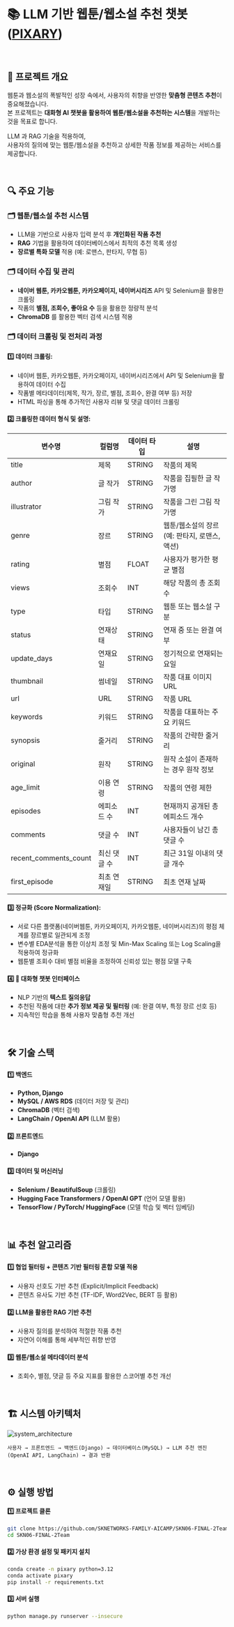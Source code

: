 # 📚 LLM 기반 웹툰/웹소설 추천 챗봇([PIXARY](http://3.38.96.243/))  

<br>



## 🚀 프로젝트 개요
웹툰과 웹소설의 폭발적인 성장 속에서, 사용자의 취향을 반영한 **맞춤형 콘텐츠 추천**이 중요해졌습니다.  
본 프로젝트는 **대화형 AI 챗봇을 활용하여 웹툰/웹소설을 추천하는 시스템**을 개발하는 것을 목표로 합니다.

LLM 과 RAG 기술을 적용하여,  
사용자의 질의에 맞는 웹툰/웹소설을 추천하고 상세한 작품 정보를 제공하는 서비스를 제공합니다.

<br>



## 🔍 주요 기능

### 🗂️  **웹툰/웹소설 추천 시스템**
- LLM을 기반으로 사용자 입력 분석 후 **개인화된 작품 추천**
- **RAG** 기법을 활용하여 데이터베이스에서 최적의 추천 목록 생성
- **장르별 특화 모델** 적용 (예: 로맨스, 판타지, 무협 등)

### 🗂️  **데이터 수집 및 관리**
- **네이버 웹툰, 카카오웹툰, 카카오페이지, 네이버시리즈** API 및 Selenium을 활용한 크롤링
- 작품의 **별점, 조회수, 좋아요 수** 등을 활용한 정량적 분석
- **ChromaDB** 를 활용한 벡터 검색 시스템 적용

### 🗂️  **데이터 크롤링 및 전처리 과정**
#### 1️⃣ **데이터 크롤링**:
   - 네이버 웹툰, 카카오웹툰, 카카오페이지, 네이버시리즈에서 API 및 Selenium을 활용하여 데이터 수집
   - 작품별 메타데이터(제목, 작가, 장르, 별점, 조회수, 완결 여부 등) 저장
   - HTML 파싱을 통해 추가적인 사용자 리뷰 및 댓글 데이터 크롤링

#### 2️⃣ **크롤링한 데이터 형식 및 설명**:

| 변수명 | 컬럼명 | 데이터 타입 | 설명 |
|------|------|-----------|------|
| title | 제목 | STRING | 작품의 제목 |
| author | 글 작가 | STRING | 작품을 집필한 글 작가명 |
| illustrator | 그림 작가 | STRING | 작품을 그린 그림 작가명 |
| genre | 장르 | STRING | 웹툰/웹소설의 장르 (예: 판타지, 로맨스, 액션) |
| rating | 별점 | FLOAT | 사용자가 평가한 평균 별점 |
| views | 조회수 | INT | 해당 작품의 총 조회수 |
| type | 타입 | STRING | 웹툰 또는 웹소설 구분 |
| status | 연재상태 | STRING | 연재 중 또는 완결 여부 |
| update_days | 연재요일 | STRING | 정기적으로 연재되는 요일 |
| thumbnail | 썸네일 | STRING | 작품 대표 이미지 URL |
| url | URL | STRING |작품 URL |
| keywords | 키워드 | STRING | 작품을 대표하는 주요 키워드 |
| synopsis | 줄거리 | STRING | 작품의 간략한 줄거리 |
| original | 원작 | STRING | 원작 소설이 존재하는 경우 원작 정보 |
| age_limit | 이용 연령 | STRING | 작품의 연령 제한 |
| episodes | 에피소드 수 | INT | 현재까지 공개된 총 에피소드 개수 |
| comments | 댓글 수 | INT | 사용자들이 남긴 총 댓글 수 |
| recent_comments_count | 최신 댓글 수 | INT | 최근 31일 이내의 댓글 개수 |
| first_episode | 최초 연재일 | STRING | 최초 연재 날짜 |

#### 3️⃣ **정규화 (Score Normalization)**:
   - 서로 다른 플랫폼(네이버웹툰, 카카오페이지, 카카오웹툰, 네이버시리즈)의 평점 체계를 장르별로 일관되게 조정
   - 변수별 EDA분석을 통한 이상치 조정 및 Min-Max Scaling 또는 Log Scaling을 적용하여 정규화
   - 웹툰별 조회수 대비 별점 비율을 조정하여 신뢰성 있는 평점 모델 구축

#### 4️⃣ 🤖 **대화형 챗봇 인터페이스**
- NLP 기반의 **텍스트 질의응답**
- 추천된 작품에 대한 **추가 정보 제공 및 필터링** (예: 완결 여부, 특정 장르 선호 등)
- 지속적인 학습을 통해 사용자 맞춤형 추천 개선

<br>


## 🛠 기술 스택
#### 1️⃣ **백엔드**
- **Python, Django**
- **MySQL / AWS RDS** (데이터 저장 및 관리)
- **ChromaDB** (벡터 검색)
- **LangChain / OpenAI API** (LLM 활용)

#### 2️⃣ **프론트엔드**
- **Django**

#### 3️⃣ **데이터 및 머신러닝**
- **Selenium / BeautifulSoup** (크롤링)
- **Hugging Face Transformers / OpenAI GPT** (언어 모델 활용)
- **TensorFlow / PyTorch/ HuggingFace** (모델 학습 및 벡터 임베딩)
<br>

## 📊 추천 알고리즘
#### 1️⃣ **협업 필터링 + 콘텐츠 기반 필터링 혼합 모델 적용**
   - 사용자 선호도 기반 추천 (Explicit/Implicit Feedback)
   - 콘텐츠 유사도 기반 추천 (TF-IDF, Word2Vec, BERT 등 활용)

#### 2️⃣ **LLM을 활용한 RAG 기반 추천**
   - 사용자 질의를 분석하여 적절한 작품 추천
   - 자연어 이해를 통해 세부적인 취향 반영

#### 3️⃣ **웹툰/웹소설 메타데이터 분석**
   - 조회수, 별점, 댓글 등 주요 지표를 활용한 스코어별 추천 개선
<br>



## 🏗️ 시스템 아키텍처
![system_architecture](https://github.com/user-attachments/assets/96a2e143-1f27-4523-8391-886cf4550bcd)

```
사용자 → 프론트엔드 → 백엔드(Django) → 데이터베이스(MySQL) → LLM 추천 엔진(OpenAI API, LangChain) → 결과 반환
```
<br>


## :gear: 실행 방법
#### 1️⃣ 프로젝트 클론
```bash
git clone https://github.com/SKNETWORKS-FAMILY-AICAMP/SKN06-FINAL-2Team.git
cd SKN06-FINAL-2Team
```

#### 2️⃣ 가상 환경 설정 및 패키지 설치
```bash
conda create -n pixary python=3.12
conda activate pixary
pip install -r requirements.txt
```

#### 3️⃣ 서버 실행
```bash
python manage.py runserver --insecure
```                   
